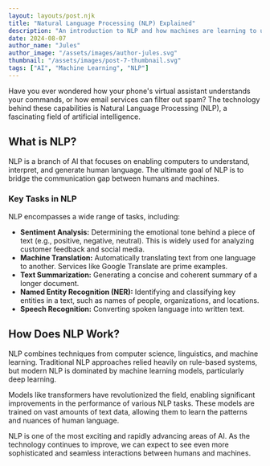 ```yaml
---
layout: layouts/post.njk
title: "Natural Language Processing (NLP) Explained"
description: "An introduction to NLP and how machines are learning to understand and process human language."
date: 2024-08-07
author_name: "Jules"
author_image: "/assets/images/author-jules.svg"
thumbnail: "/assets/images/post-7-thumbnail.svg"
tags: ["AI", "Machine Learning", "NLP"]
---
```


Have you ever wondered how your phone's virtual assistant understands your commands, or how email services can filter out spam? The technology behind these capabilities is Natural Language Processing (NLP), a fascinating field of artificial intelligence.

## What is NLP?

NLP is a branch of AI that focuses on enabling computers to understand, interpret, and generate human language. The ultimate goal of NLP is to bridge the communication gap between humans and machines.

### Key Tasks in NLP

NLP encompasses a wide range of tasks, including:

*   **Sentiment Analysis:** Determining the emotional tone behind a piece of text (e.g., positive, negative, neutral). This is widely used for analyzing customer feedback and social media.
*   **Machine Translation:** Automatically translating text from one language to another. Services like Google Translate are prime examples.
*   **Text Summarization:** Generating a concise and coherent summary of a longer document.
*   **Named Entity Recognition (NER):** Identifying and classifying key entities in a text, such as names of people, organizations, and locations.
*   **Speech Recognition:** Converting spoken language into written text.

## How Does NLP Work?

NLP combines techniques from computer science, linguistics, and machine learning. Traditional NLP approaches relied heavily on rule-based systems, but modern NLP is dominated by machine learning models, particularly deep learning.

Models like transformers have revolutionized the field, enabling significant improvements in the performance of various NLP tasks. These models are trained on vast amounts of text data, allowing them to learn the patterns and nuances of human language.

NLP is one of the most exciting and rapidly advancing areas of AI. As the technology continues to improve, we can expect to see even more sophisticated and seamless interactions between humans and machines.
